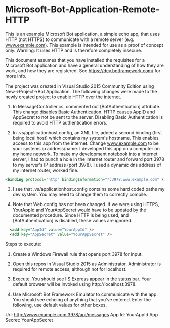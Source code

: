 # Microsoft-Bot-Application-Remote-HTTP
This is an example Microsoft Bot application, a simple echo app, that uses HTTP (not HTTPS) to communicate with a remote server (e.g. www.example.com). This example is intended for use as a proof of concept only. Warning: It uses HTTP and is therefore completely insecure. 

This document assumes that you have installed the requisites for a Microsoft Bot application and have a general understanding of how they are work, and how they are registered. See https://dev.botframework.com/ for more info.

The project was created in Visual Studio 2015 Community Edition using New->Project->Bot Application. The following changes were made to the newly created project to enable HTTP over the internet.

1. In MessageController.cs, commented out [BotAuthentication] attribute. This change disables Basic Authentication. HTTP causes AppID and AppSecret to not be sent to the server. Disabling Basic Authentication is required to avoid HTTP authentication errors.

2. In .vs/applicationhost.config, an XML file, added a second binding (first being local host) which contains my system's hostname. This enables access to this app from the internet. Change www.example.com to be your systems ip address/name. I developed this app on a computer on my home network. To make my development notebook into a internet server, I had to punch a hole in the internet router and forward port 3978 to my server's IP address (port 3978). I used a dynamic dns address of my internet router, worked fine.

  ```xml
  <binding protocol="http" bindingInformation="*:3978:www.example.com" />
  ```
  
3. I see that .vs/applicationhost.config contains some hard coded paths my dev system. You may need to change them to correctly compile.

4. Note that Web.config has not been changed. If we were using HTTPS, YourAppId and YourAppSecret would have to be updated by the documented procedure. Since HTTP is being used, and [BotAuthentication] is disabled, these values are ignored.

  ```xml
    <add key="AppId" value="YourAppId" />
    <add key="AppSecret" value="YourAppSecret" />
  ```

Steps to execute:

1. Create a Windows Firewall rule that opens port 3978 for input.

2. Open this repos in Visual Studio 2015 as Administrator. Administrator is required for remote access, although not for localhost.

3. Execute. You should see IIS Express appear in the status bar. Your default browser will be invoked using http://localhost:3978.

4. Use Microsoft Bot Framework Emulator to communicate with the app. You should see echoing of anything that you've entered. Enter the following, use default values for other boxes.

Url: http://www.example.com:3978/api/messages
App Id: YourAppId
App Secret: YourAppSecret

